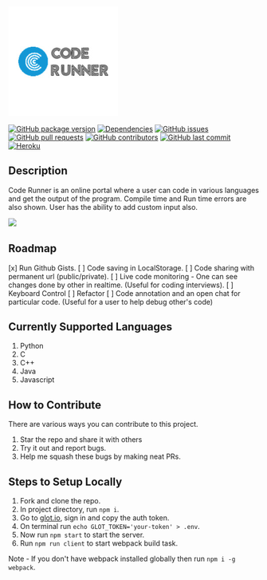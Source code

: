 ![Logo](/logo.jpg?raw=true)

[![GitHub package version](https://img.shields.io/github/package-json/v/itaditya/Code-Runner.svg?style=flat-square)](https://github.com/itaditya/Code-Runner) [![Dependencies](https://david-dm.org/itaditya/Code-Runner.svg?style=flat-square)](https://github.com/itaditya/Code-Runner/network/dependencies) [![GitHub issues](https://img.shields.io/github/issues/itaditya/Code-Runner.svg?style=flat-square)](https://github.com/itaditya/Code-Runner/issues) [![GitHub pull requests](https://img.shields.io/github/issues-pr/itaditya/Code-Runner.svg?style=flat-square)](https://github.com/itaditya/Code-Runner/pulls) [![GitHub contributors](https://img.shields.io/github/contributors/itaditya/Code-Runner.svg?style=flat-square)](https://github.com/itaditya/Code-Runner/graphs/contributors) [![GitHub last commit](https://img.shields.io/github/last-commit/itaditya/Code-Runner.svg?style=flat-square)](https://github.com/itaditya/Code-Runner/commits/master) [![Heroku](http://heroku-badge.herokuapp.com/?app=codingrunner&style=flat)](codingrunner.herokuapp.com)

## Description

 Code Runner is an online portal where a user can code in various languages and get the output of the program. Compile time and Run time errors are also shown. User has the ability to add custom input also.



![](https://i.imgur.com/8zOVrfH.gif)

## Roadmap

 [x] Run Github Gists.
 [ ] Code saving in LocalStorage.
 [ ] Code sharing with permanent url (public/private).
 [ ] Live code monitoring - One can see changes done by other in realtime. (Useful for coding interviews).
 [ ] Keyboard Control
 [ ] Refactor
 [ ] Code annotation and an open chat for particular code. (Useful for a user to help debug other's code)
 
## Currently Supported Languages
 1. Python
 2. C
 3. C++
 4. Java
 5. Javascript

## How to Contribute

 There are various ways you can contribute to this project.

  1. Star the repo and share it with others
  2. Try it out and report bugs.
  3. Help me squash these bugs by making neat PRs.

## Steps to Setup Locally

 1. Fork and clone the repo.
 2. In project directory, run `npm i`.
 3. Go to [glot.io](https://glot.io/account/token), sign in and copy the auth token.
 4. On terminal run `echo GLOT_TOKEN='your-token' > .env`.
 5. Now run `npm start` to start the server.
 6. Run `npm run client` to start webpack build task.

  Note - If you don't have webpack installed globally then run `npm i -g webpack`.
